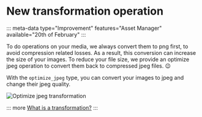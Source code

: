 # New transformation operation
::: meta-data type="Improvement" features="Asset Manager" available="20th of February"
:::

To do operations on your media, we always convert them to png first, to avoid compression related losses. As a result, this conversion can increase the size of your images. To reduce your file size, we provide an optimize jpeg operation to convert them back to compressed jpeg files. 😉

With the `optimize_jpeg` type, you can convert your images to jpeg and change their jpeg quality. 

![Optimize jpeg transformation](../img/Optimize_jpeg_transformation.png)

::: more
[What is a transformation?](../articles/assets-transformation.html)
:::
